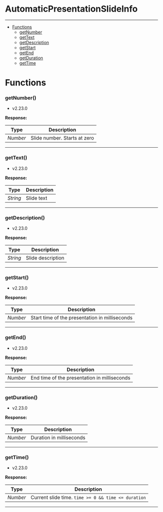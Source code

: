 # AutomaticPresentationSlideInfo

---

- [Functions](#functions)
  - [getNumber](#getnumber)
  - [getText](#gettext)
  - [getDescription](#getdescription)
  - [getStart](#getstart)
  - [getEnd](#getend)
  - [getDuration](#getduration)
  - [getTime](#gettime)


# Functions 
### getNumber()
- v2.23.0





**Response:**

| Type  | Description |
| :---: | ------------|
| _Number_ | Slide number. Starts at zero |


---


### getText()
- v2.23.0





**Response:**

| Type  | Description |
| :---: | ------------|
| _String_ | Slide text |


---


### getDescription()
- v2.23.0





**Response:**

| Type  | Description |
| :---: | ------------|
| _String_ | Slide description |


---


### getStart()
- v2.23.0





**Response:**

| Type  | Description |
| :---: | ------------|
| _Number_ | Start time of the presentation in milliseconds |


---


### getEnd()
- v2.23.0





**Response:**

| Type  | Description |
| :---: | ------------|
| _Number_ | End time of the presentation in milliseconds |


---


### getDuration()
- v2.23.0





**Response:**

| Type  | Description |
| :---: | ------------|
| _Number_ | Duration in milliseconds |


---


### getTime()
- v2.23.0





**Response:**

| Type  | Description |
| :---: | ------------|
| _Number_ | Current slide time. `time >= 0 && time <= duration` |


---
